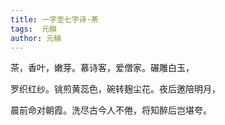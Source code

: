 ```yaml
---
title: 一字至七字诗·茶 
tags:  元稹
author: 元稹
---
```


茶，香叶，嫩芽。慕诗客，爱僧家。碾雕白玉，

罗织红纱。铫煎黄蕊色，碗转麹尘花。夜后邀陪明月，

晨前命对朝霞。洗尽古今人不倦，将知醉后岂堪夸。
